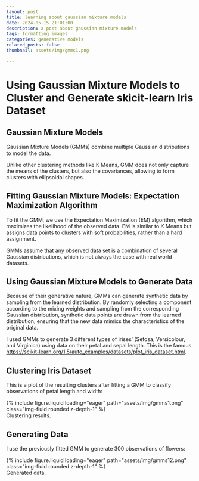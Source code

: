 ```yaml
---
layout: post
title: learning about gaussian mixture models
date: 2024-05-15 21:01:00
description: a post about gaussian mixture models
tags: formatting images
categories: generative models
related_posts: false
thumbnail: assets/img/gmms1.png

---
```


# Using Gaussian Mixture Models to Cluster and Generate skicit-learn Iris Dataset

## Gaussian Mixture Models

Gaussian Mixture Models (GMMs) combine multiple Gaussian distributions to model the data. 

Unlike other clustering methods like K Means, GMM does not only capture the means of the clusters, but also the covariances, allowing to form clusters with ellipsoidal shapes. 

## Fitting Gaussian Mixture Models: Expectation Maximization Algorithm

To fit the GMM, we use the Expectation Maximization (EM) algorithm, which maximizes the likelihood of the observed data. EM is similar to K Means but assigns data points to clusters with soft probabilities, rather than a hard assignment.

GMMs assume that any observed data set is a combination of several Gaussian distributions, which is not always the case with real world datasets.

## Using Gaussian Mixture Models to Generate Data

Because of their generative nature, GMMs can generate synthetic data by sampling from the learned distribution. By randomly selecting a component according to the mixing weights and sampling from the corresponding Gaussian distribution, synthetic data points are drawn from the learned distribution, ensuring that the new data mimics the characteristics of the original data.

I used GMMs to generate 3 different types of irises’ (Setosa, Versicolour, and Virginica) using data on their petal and sepal length. This is the famous https://scikit-learn.org/1.5/auto_examples/datasets/plot_iris_dataset.html.

## Clustering Iris Dataset

This is a plot of the resulting clusters after fitting a GMM to classify observations of petal length and width:

<div class="row mt-3">
    <div class="col-sm mt-3 mt-md-0">
        {% include figure.liquid loading="eager" path="assets/img/gmms1.png" class="img-fluid rounded z-depth-1" %}
    </div>
</div>
<div class="caption">
    Clustering results.
</div>

## Generating Data

I use the previously fitted GMM to generate 300 observations of flowers:

<div class="row mt-3">
    <div class="col-sm mt-3 mt-md-0">
        {% include figure.liquid loading="eager" path="assets/img/gmms12.png" class="img-fluid rounded z-depth-1" %}
    </div>
</div>
<div class="caption">
    Generated data.
</div>


